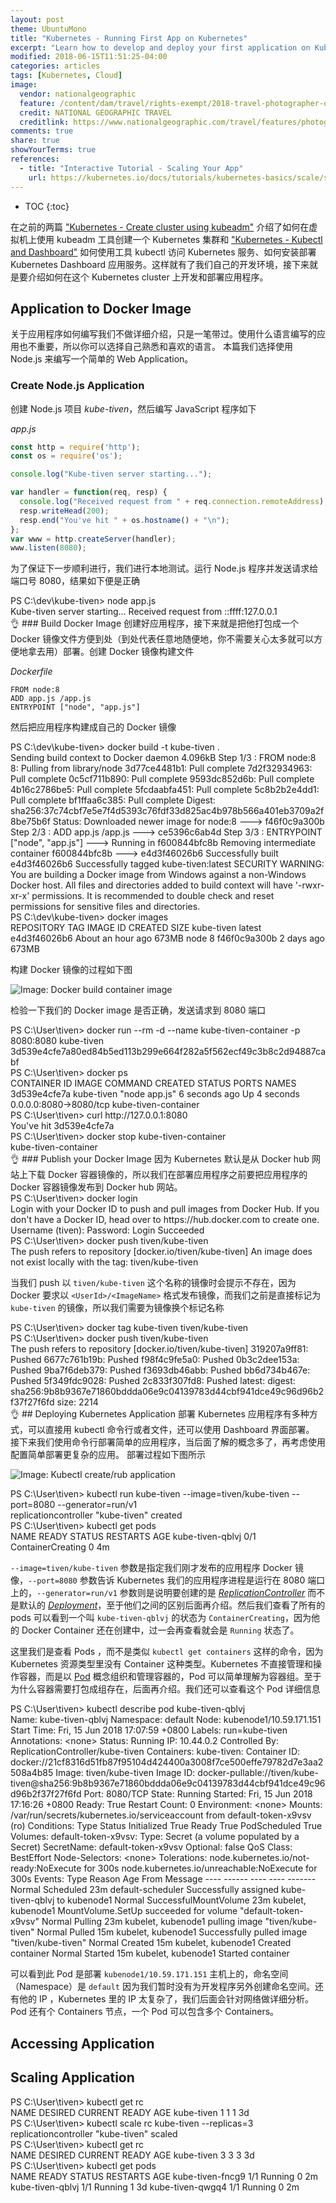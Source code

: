 ```yaml
---
layout: post
theme: UbuntuMono
title: "Kubernetes - Running First App on Kubernetes"
excerpt: "Learn how to develop and deploy your first application on Kubernetes cluster."
modified: 2018-06-15T11:51:25-04:00
categories: articles
tags: [Kubernetes, Cloud]
image:
  vendor: nationalgeographic
  feature: /content/dam/travel/rights-exempt/2018-travel-photographer-of-the-year/2018-tpc-animals/malabar-pied-hornbills.ngsversion.1526674260421.adapt.885.1.jpg
  credit: NATIONAL GEOGRAPHIC TRAVEL
  creditlink: https://www.nationalgeographic.com/travel/features/photography/wildlife-landscapes-worth-trip/
comments: true
share: true
showYourTerms: true
references:
  - title: "Interactive Tutorial - Scaling Your App"
    url: https://kubernetes.io/docs/tutorials/kubernetes-basics/scale/scale-interactive/
---
```


<style>
.showyourterms.kubemaster .type:before {
  content: "root@kubemaster:~# "
}
.showyourterms.kubenode1 .type:before {
  content: "root@kubenode1:~# "
}
.showyourterms.kube-tiven .type:before {
  content: "PS C:\\dev\\kube-tiven> "
}
.showyourterms.tiven .type:before {
  content: "PS C:\\User\\tiven> "
}
</style>

* TOC
{:toc}

在之前的两篇 ["Kubernetes - Create cluster using kubeadm"](/articles/kubernetes-create-cluster-using-kubeadm/) 介绍了如何在虚拟机上使用 kubeadm 工具创建一个 Kubernetes 集群和 ["Kubernetes - Kubectl and Dashboard"](/articles/kubernetes-kubectl-and-dashboard/) 如何使用工具 kubectl 访问 Kubernetes 服务、如何安装部署 Kubernetes Dashboard 应用服务。这样就有了我们自己的开发环境，接下来就是要介绍如何在这个 Kubernetes cluster 上开发和部署应用程序。

## Application to Docker Image
关于应用程序如何编写我们不做详细介绍，只是一笔带过。使用什么语言编写的应用也不重要，所以你可以选择自己熟悉和喜欢的语言。
本篇我们选择使用 Node.js 来编写一个简单的 Web Application。

### Create Node.js Application
创建 Node.js 项目 *kube-tiven*，然后编写 JavaScript 程序如下

*app.js*
```javascript
const http = require('http');
const os = require('os');

console.log("Kube-tiven server starting...");

var handler = function(req, resp) {
  console.log("Received request from " + req.connection.remoteAddress);
  resp.writeHead(200);
  resp.end("You've hit " + os.hostname() + "\n");
};
var www = http.createServer(handler);
www.listen(8080);
```
为了保证下一步顺利进行，我们进行本地测试。运行 Node.js 程序并发送请求给端口号 8080，结果如下便是正确
<div class='showyourterms kube-tiven' data-title="Powershell on Laptop">
  <div class='showyourterms-container'>
    <div class='type green' data-action='command' data-delay='400'>node app.js</div>
    <div class='lines' data-delay='400'>
Kube-tiven server starting...
Received request from ::ffff:127.0.0.1
    </div>
  </div>
</div>
👌
### Build Docker Image
创建好应用程序，接下来就是把他打包成一个 Docker 镜像文件方便到处（到处代表任意地随便地，你不需要关心太多就可以方便地拿去用）部署。创建 Docker 镜像构建文件

*Dockerfile*
```
FROM node:8
ADD app.js /app.js
ENTRYPOINT ["node", "app.js"]
```
然后把应用程序构建成自己的 Docker 镜像
<div class='showyourterms kube-tiven' data-title="Powershell on Laptop">
  <div class='showyourterms-container'>
    <div class='type green' data-action='command' data-delay='400'>docker build -t kube-tiven .</div>
    <div class='lines' data-delay='400'>
Sending build context to Docker daemon  4.096kB
Step 1/3 : FROM node:8
8: Pulling from library/node
3d77ce4481b1: Pull complete
7d2f32934963: Pull complete
0c5cf711b890: Pull complete
9593dc852d6b: Pull complete
4b16c2786be5: Pull complete
5fcdaabfa451: Pull complete
5c8b2b2e4dd1: Pull complete
bf1ffaa6c385: Pull complete
Digest: sha256:37c74cbf7e5e7f4d5393c76fdf33d825ac4b978b566a401eb3709a2f8be75b6f
Status: Downloaded newer image for node:8
 ---> f46f0c9a300b
Step 2/3 : ADD app.js /app.js
 ---> ce5396c6ab4d
Step 3/3 : ENTRYPOINT ["node", "app.js"]
 ---> Running in f600844bfc8b
Removing intermediate container f600844bfc8b
 ---> e4d3f46026b6
Successfully built e4d3f46026b6
Successfully tagged kube-tiven:latest
SECURITY WARNING: You are building a Docker image from Windows against a non-Windows Docker host. All files and directories added to build context will have '-rwxr-xr-x' permissions. It is recommended to double check and reset permissions for sensitive files and directories.
    </div>
    <div class='type green' data-action='command' data-delay='400'>docker images</div>
    <div class='lines' data-delay='400'>
REPOSITORY                                               TAG                 IMAGE ID            CREATED             SIZE
kube-tiven                                               latest              e4d3f46026b6        About an hour ago   673MB
node                                                     8                   f46f0c9a300b        2 days ago          673MB
    </div>
  </div>
</div>


构建 Docker 镜像的过程如下图

![Image: Docker build container image](/images/cloud/kubernetes/docker-build-container-image.png)

检验一下我们的 Docker image 是否正确，发送请求到 8080 端口
<div class='showyourterms tiven' data-title="Powershell on Laptop">
  <div class='showyourterms-container'>
    <div class='type green' data-action='command' data-delay='400'>docker run --rm -d --name kube-tiven-container -p 8080:8080 kube-tiven</div>
    <div class='lines' data-delay='400'>
3d539e4cfe7a80ed84b5ed113b299e664f282a5f562ecf49c3b8c2d94887cabf
    </div>
    <div class='type green' data-action='command' data-delay='400'>docker ps</div>
    <div class='lines' data-delay='400'>
CONTAINER ID        IMAGE               COMMAND                  CREATED             STATUS              PORTS                     NAMES
3d539e4cfe7a        kube-tiven          "node app.js"            6 seconds ago       Up 4 seconds        0.0.0.0:8080->8080/tcp              kube-tiven-container
    </div>
    <div class='type green' data-action='command' data-delay='400'>curl http://127.0.0.1:8080</div>
    <div class='lines' data-delay='400'>
You've hit 3d539e4cfe7a
    </div>
    <div class='type green' data-action='command' data-delay='400'>docker stop kube-tiven-container</div>
    <div class='lines' data-delay='400'>
kube-tiven-container
    </div>
  </div>
</div>
👌
### Publish your Docker Image
因为 Kubernetes 默认是从 Docker hub 网站上下载 Docker 容器镜像的，所以我们在部署应用程序之前要把应用程序的 Docker 容器镜像发布到 Docker hub 网站。

<div class='showyourterms tiven' data-title="Powershell on Laptop">
  <div class='showyourterms-container'>
    <div class='type green' data-action='command' data-delay='400'>docker login</div>
    <div class='lines' data-delay='400'>
Login with your Docker ID to push and pull images from Docker Hub. If you don't have a Docker ID, head over to https://hub.docker.com to create one.
Username (tiven):
Password:
Login Succeeded
    </div>
    <div class='type green' data-action='command' data-delay='400'>docker push tiven/kube-tiven</div>
    <div class='lines' data-delay='400'>
The push refers to repository [docker.io/tiven/kube-tiven]
An image does not exist locally with the tag: tiven/kube-tiven
    </div>
  </div>
</div>

当我们 push 以 `tiven/kube-tiven` 这个名称的镜像时会提示不存在，因为 Docker 要求以 `<UserId>/<ImageName>` 格式发布镜像，而我们之前是直接标记为 `kube-tiven` 的镜像，所以我们需要为镜像换个标记名称

<div class='showyourterms tiven' data-title="Powershell on Laptop">
  <div class='showyourterms-container'>
    <div class='type green' data-action='command' data-delay='400'>docker tag kube-tiven tiven/kube-tiven</div>
    <div class='type green' data-action='command' data-delay='400'>docker push tiven/kube-tiven</div>
    <div class='lines' data-delay='400'>
The push refers to repository [docker.io/tiven/kube-tiven]
319207a9ff81: Pushed
6677c761b19b: Pushed
f98f4c9fe5a0: Pushed
0b3c2dee153a: Pushed
9ba7f6deb379: Pushed
f3693db46abb: Pushed
bb6d734b467e: Pushed
5f349fdc9028: Pushed
2c833f307fd8: Pushed
latest: digest: sha256:9b8b9367e71860bddda06e9c04139783d44cbf941dce49c96d96b2f37f27f6fd size: 2214
    </div>
  </div>
</div>
👌
## Deploying Kubernetes Application
部署 Kubernetes 应用程序有多种方式，可以直接用 kubectl 命令行或者文件，还可以使用 Dashboard 界面部署。
接下来我们使用命令行部署简单的应用程序，当后面了解的概念多了，再考虑使用配置简单部署更复杂的应用。
部署过程如下图所示

![Image: Kubectl create/rub application](/images/cloud/kubernetes/Kubectl-create-application.png)

<div class='showyourterms tiven' data-title="Powershell on Laptop">
  <div class='showyourterms-container'>
    <div class='type green' data-action='command' data-delay='400'>kubectl run kube-tiven --image=tiven/kube-tiven --port=8080 --generator=run/v1</div>
    <div class='lines' data-delay='400'>
replicationcontroller "kube-tiven" created
    </div>
    <div class='type green' data-action='command' data-delay='400'>kubectl get pods</div>
    <div class='lines' data-delay='400'>
NAME               READY     STATUS              RESTARTS   AGE
kube-tiven-qblvj   0/1       ContainerCreating   0          4m
    </div>
  </div>
</div>

`--image=tiven/kube-tiven` 参数是指定我们刚才发布的应用程序 Docker 镜像，`--port=8080` 参数告诉 Kubernetes 我们的应用程序进程是运行在 8080 端口上的，`--generator=run/v1` 参数则是说明要创建的是 [*ReplicationController*][replicationcontroller] 而不是默认的 [*Deployment*][deployment]，至于他们之间的区别后面再介绍。然后我们查看了所有的 pods 可以看到一个叫 `kube-tiven-qblvj` 的状态为 `ContainerCreating`，因为他的 Docker Container 还在创建中，过一会再查看就会是 `Running` 状态了。

这里我们是查看 Pods ，而不是类似 `kubectl get containers` 这样的命令，因为 Kubernetes 资源类型里没有 Container 这种类型。Kubernetes 不直接管理和操作容器，而是以 [Pod][pods] 概念组织和管理容器的，Pod 可以简单理解为容器组。至于为什么容器需要打包成组存在，后面再介绍。我们还可以查看这个 Pod 详细信息

<div class='showyourterms tiven' data-title="Powershell on Laptop">
  <div class='showyourterms-container'>
    <div class='type green' data-action='command' data-delay='400'>kubectl describe pod kube-tiven-qblvj</div>
    <div class='lines' data-delay='400'>
Name:           kube-tiven-qblvj
Namespace:      default
Node:           kubenode1/10.59.171.151
Start Time:     Fri, 15 Jun 2018 17:07:59 +0800
Labels:         run=kube-tiven
Annotations:    &lt;none&gt;
Status:         Running
IP:             10.44.0.2
Controlled By:  ReplicationController/kube-tiven
Containers:
  kube-tiven:
    Container ID:   docker://21cf8316d51fb87f95104d424400a3008f7ce500effe79782d7e3aa2508a4b85
    Image:          tiven/kube-tiven
    Image ID:       docker-pullable://tiven/kube-tiven@sha256:9b8b9367e71860bddda06e9c04139783d44cbf941dce49c96d96b2f37f27f6fd
    Port:           8080/TCP
    State:          Running
      Started:      Fri, 15 Jun 2018 17:16:26 +0800
    Ready:          True
    Restart Count:  0
    Environment:    &lt;none&gt;
    Mounts:
      /var/run/secrets/kubernetes.io/serviceaccount from default-token-x9vsv (ro)
Conditions:
  Type           Status
  Initialized    True
  Ready          True
  PodScheduled   True
Volumes:
  default-token-x9vsv:
    Type:        Secret (a volume populated by a Secret)
    SecretName:  default-token-x9vsv
    Optional:    false
QoS Class:       BestEffort
Node-Selectors:  &lt;none&gt;
Tolerations:     node.kubernetes.io/not-ready:NoExecute for 300s
                 node.kubernetes.io/unreachable:NoExecute for 300s
Events:
  Type    Reason                 Age   From                Message
  ----    ------                 ----  ----                -------
  Normal  Scheduled              23m   default-scheduler   Successfully assigned kube-tiven-qblvj to kubenode1
  Normal  SuccessfulMountVolume  23m   kubelet, kubenode1  MountVolume.SetUp succeeded for volume "default-token-x9vsv"
  Normal  Pulling                23m   kubelet, kubenode1  pulling image "tiven/kube-tiven"
  Normal  Pulled                 15m   kubelet, kubenode1  Successfully pulled image "tiven/kube-tiven"
  Normal  Created                15m   kubelet, kubenode1  Created container
  Normal  Started                15m   kubelet, kubenode1  Started container
    </div>
  </div>
</div>

可以看到此 Pod 是部署 `kubenode1/10.59.171.151` 主机上的，命名空间（Namespace）是 `default` 因为我们暂时没有为开发程序另外创建命名空间。还有他的 IP ，Kubernetes 里的 IP 太复杂了，我们后面会针对网络做详细分析。Pod 还有个 Containers 节点，一个 Pod 可以包含多个 Containers。

## Accessing Application


## Scaling Application

<div class='showyourterms tiven' data-title="Powershell on Laptop">
  <div class='showyourterms-container'>
    <div class='type green' data-action='command' data-delay='400'>kubectl get rc</div>
    <div class='lines' data-delay='400'>
NAME         DESIRED   CURRENT   READY     AGE
kube-tiven   1         1         1         3d
    </div>
    <div class='type green' data-action='command' data-delay='400'>kubectl scale rc kube-tiven --replicas=3</div>
    <div class='lines' data-delay='400'>
replicationcontroller "kube-tiven" scaled
    </div>
    <div class='type green' data-action='command' data-delay='400'>kubectl get rc</div>
    <div class='lines' data-delay='400'>
NAME         DESIRED   CURRENT   READY     AGE
kube-tiven   3         3         3         3d
    </div>
    <div class='type green' data-action='command' data-delay='400'>kubectl get pods</div>
    <div class='lines' data-delay='400'>
NAME               READY     STATUS    RESTARTS   AGE
kube-tiven-fncg9   1/1       Running   0          2m
kube-tiven-qblvj   1/1       Running   1          3d
kube-tiven-qwgq4   1/1       Running   0          2m
    </div>
  </div>
</div>










[pods]:https://kubernetes.io/docs/concepts/workloads/pods/pod-overview/
[replicationcontroller]:https://kubernetes.io/docs/concepts/workloads/controllers/replicationcontroller/
[deployment]:https://kubernetes.io/docs/concepts/workloads/controllers/deployment/
